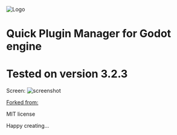 ![Logo](icon.png)
# Quick Plugin Manager for Godot engine
# Tested on version 3.2.3

Screen:
![screenshot](PGM.png)

[Forked from:](https://github.com/mastermarkus/QuickPluginManager)


MIT license

Happy creating...

